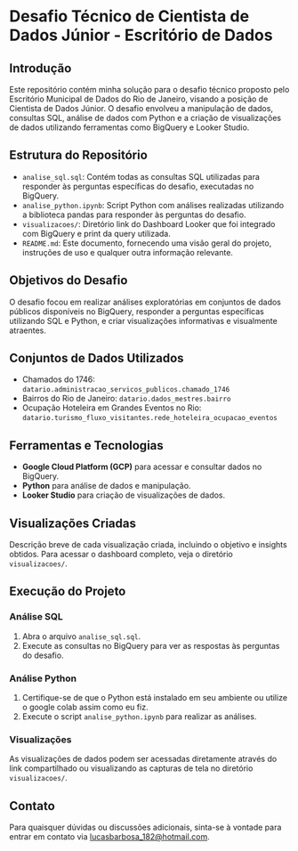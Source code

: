 # Desafio Técnico de Cientista de Dados Júnior - Escritório de Dados 

## Introdução

Este repositório contém minha solução para o desafio técnico proposto pelo Escritório Municipal de Dados do Rio de Janeiro, visando a posição de Cientista de Dados Júnior. O desafio envolveu a manipulação de dados, consultas SQL, análise de dados com Python e a criação de visualizações de dados utilizando ferramentas como BigQuery e Looker Studio.

## Estrutura do Repositório

- `analise_sql.sql`: Contém todas as consultas SQL utilizadas para responder às perguntas específicas do desafio, executadas no BigQuery.
- `analise_python.ipynb`: Script Python com análises realizadas utilizando a biblioteca pandas para responder às perguntas do desafio.
- `visualizacoes/`: Diretório link do Dashboard Looker que foi integrado com BigQuery e print da query utilizada.
- `README.md`: Este documento, fornecendo uma visão geral do projeto, instruções de uso e qualquer outra informação relevante.

## Objetivos do Desafio

O desafio focou em realizar análises exploratórias em conjuntos de dados públicos disponíveis no BigQuery, responder a perguntas específicas utilizando SQL e Python, e criar visualizações informativas e visualmente atraentes.

## Conjuntos de Dados Utilizados

- Chamados do 1746: `datario.administracao_servicos_publicos.chamado_1746`
- Bairros do Rio de Janeiro: `datario.dados_mestres.bairro`
- Ocupação Hoteleira em Grandes Eventos no Rio: `datario.turismo_fluxo_visitantes.rede_hoteleira_ocupacao_eventos`

## Ferramentas e Tecnologias

- **Google Cloud Platform (GCP)** para acessar e consultar dados no BigQuery.
- **Python** para análise de dados e manipulação.
- **Looker Studio** para criação de visualizações de dados.
## Visualizações Criadas

Descrição breve de cada visualização criada, incluindo o objetivo e insights obtidos. Para acessar o dashboard completo, veja o diretório `visualizacoes/`.

## Execução do Projeto

### Análise SQL

1. Abra o arquivo `analise_sql.sql`.
2. Execute as consultas no BigQuery para ver as respostas às perguntas do desafio.

### Análise Python

1. Certifique-se de que o Python está instalado em seu ambiente ou utilize o google colab assim como eu fiz.
3. Execute o script `analise_python.ipynb` para realizar as análises.

### Visualizações

As visualizações de dados podem ser acessadas diretamente através do link compartilhado ou visualizando as capturas de tela no diretório `visualizacoes/`.

## Contato

Para quaisquer dúvidas ou discussões adicionais, sinta-se à vontade para entrar em contato via lucasbarbosa_182@hotmail.com.


